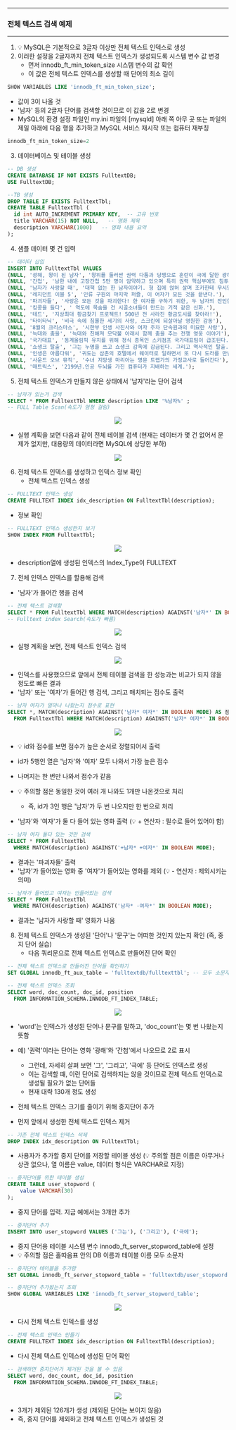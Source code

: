 -----
### 전체 텍스트 검색 예제
-----
1. 💡 MySQL은 기본적으로 3글자 이상만 전체 텍스트 인덱스로 생성
2. 이러한 설정을 2글자까지 전체 텍스트 인덱스가 생성되도록 시스템 변수 값 변경
   - 먼저 innodb_ft_min_token_size 시스템 변수의 값 확인
   - 이 값은 전체 텍스트 인덱스를 생성할 때 단어의 최소 길이
```sql
SHOW VARIABLES LIKE 'innodb_ft_min_token_size';
```
  - 값이 3이 나올 것
  - '남자' 등의 2글자 단어를 검색할 것이므로 이 값을 2로 변경
  - MySQL의 환경 설정 파일인 my.ini 파일의 [mysqld] 아래 쪽 아무 곳 또는 파일의 제일 아래에 다음 행을 추가하고 MySQL 서비스 재시작 또는 컴퓨터 재부칭
```sql
innodb_ft_min_token_size=2
```

3. 데이터베이스 및 테이블 생성
```sql
-- DB 생성
CREATE DATABASE IF NOT EXISTS FulltextDB;
USE FulltextDB;

--TB 생성
DROP TABLE IF EXISTS FulltextTbl;
CREATE TABLE FulltextTbl ( 
  id int AUTO_INCREMENT PRIMARY KEY,  -- 고유 번호
  title VARCHAR(15) NOT NULL,   -- 영화 제목
  description VARCHAR(1000)   -- 영화 내용 요약
);
```

4. 샘플 데이터 몇 건 입력
```sql
-- 데이터 삽입
INSERT INTO FulltextTbl VALUES
(NULL, '광해, 왕이 된 남자', '왕위를 둘러싼 권력 다툼과 당쟁으로 혼란이 극에 달한 광해군 8년'),
(NULL, '간첩', '남한 내에 고장간첩 5만 명이 암약하고 있으며 특히 권력 핵심부에도 침투해있다.'),
(NULL, '남자가 사랑할 때', '대책 없는 한 남자이야기. 형 집에 얹혀 살며 조카한테 무시당하는 남자'),
(NULL, '레지던트 이블 5', '인류 구원의 마지막 퍼즐, 이 여자가 모든 것을 끝낸다.'),
(NULL, '파괴자들', '사랑은 모든 것을 파괴한다! 한 여자를 구하기 위한, 두 남자의 잔인한 액션 본능!'),
(NULL, '킹콩을 들다', ' 역도에 목숨을 건 시골소녀들이 만드는 기적 같은 신화.'),
(NULL, '테드', '지상최대 황금찾기 프로젝트! 500년 전 사라진 황금도시를 찾아라!'),
(NULL, '타이타닉', '비극 속에 침몰한 세기의 사랑, 스크린에 되살아날 영원한 감동'),
(NULL, '8월의 크리스마스', '시한부 인생 사진사와 여자 주차 단속원과의 미묘한 사랑'),
(NULL, '늑대와 춤을', '늑대와 친해져 모닥불 아래서 함께 춤을 추는 전쟁 영웅 이야기'),
(NULL, '국가대표', '동계올림픽 유치를 위해 정식 종목인 스키점프 국가대표팀이 급조된다.'),
(NULL, '쇼생크 탈출', '그는 누명을 쓰고 쇼생크 감옥에 감금된다. 그리고 역사적인 탈출.'),
(NULL, '인생은 아름다워', '귀도는 삼촌의 호텔에서 웨이터로 일하면서 또 다시 도라를 만난다.'),
(NULL, '사운드 오브 뮤직', '수녀 지망생 마리아는 명문 트랩가의 가정교사로 들어간다'),
(NULL, '매트릭스', '2199년.인공 두뇌를 가진 컴퓨터가 지배하는 세계.');
```

5. 전체 텍스트 인덱스가 만들지 않은 상태에서 '남자'라는 단어 검색
```sql
-- 남자가 있는거 검색
SELECT * FROM FulltextTbl WHERE description LIKE '%남자%' ;
-- FULL Table Scan(속도가 엄청 걸림)
```
<div align="center">
<img src="https://github.com/user-attachments/assets/b80a4ccc-2ed7-4f22-9d41-ba35f76c6269">
</div>

  - 실행 계획을 보면 다음과 같이 전체 테이블 검색 (현재는 데이터가 몇 건 없어서 문제가 없지만, 대용량의 데이터라면 MySQL에 상당한 부하)
<div align="center">
<img src="https://github.com/user-attachments/assets/6d607a56-a9d3-414c-b920-b8469492f1fa">
</div>


6. 전체 텍스트 인덱스를 생성하고 인덱스 정보 확인
   - 전체 텍스트 인덱스 생성
```sql
-- FULLTEXT 인덱스 생성
CREATE FULLTEXT INDEX idx_description ON FulltextTbl(description);
```

  - 정보 확인
```sql
-- FULLTEXT 인덱스 생성한지 보기
SHOW INDEX FROM FulltextTbl;
```
<div align="center">
<img src="https://github.com/user-attachments/assets/9dcbdb43-a51d-40d9-873c-99e1f9fc4451">
</div>

  - description열에 생성된 인덱스의 Index_Type이 FULLTEXT
    
7. 전체 인덱스 인덱스를 할용해 검색
  - '남자'가 들어간 행을 검색
```sql
-- 전체 텍스트 검색함
SELECT * FROM FulltextTbl WHERE MATCH(description) AGAINST('남자*' IN BOOLEAN MODE);
-- Fulltext index Search(속도가 빠름)
```
<div align="center">
<img src="https://github.com/user-attachments/assets/a346f6dc-157a-4c29-b6d0-72ff496e90f2">
</div>

  - 실행 계획을 보면, 전체 텍스트 인덱스 검색
<div align="center">
<img src="https://github.com/user-attachments/assets/d9263fb9-8783-4d3c-9299-41653fd6ed54">
</div>

  - 인덱스를 사용했으므로 앞에서 전체 테이블 검색을 한 성능과는 비교가 되지 않을 정도로 빠른 결과
  - '남자' 또는 '여자'가 들어간 행 검색, 그리고 매치되는 점수도 출력
```sql
-- 남자 여자가 얼마나 나왔는지 점수로 표현
SELECT *, MATCH(description) AGAINST('남자* 여자*' IN BOOLEAN MODE) AS 점수 
  FROM FulltextTbl WHERE MATCH(description) AGAINST('남자* 여자*' IN BOOLEAN MODE);
```
<div align="center">
<img src="https://github.com/user-attachments/assets/3be4dcc0-e9ae-4a06-932f-3338189b7e1a">
</div>

  - 💡 id와 점수를 보면 점수가 높은 순서로 정렬되어서 출력
  - id가 5행인 열은 '남자'와 '여자' 모두 나와서 가장 높은 점수
  - 나머지는 한 번만 나와서 점수가 같음
  - 💡 주의할 점은 동일한 것이 여러 개 나와도 1개만 나온것으로 처리
    + 즉, id가 3인 행은 '남자'가 두 번 나오지만 한 번으로 처리

  - '남자'와 '여자'가 둘 다 들어 있는 영화 출력 (💡 + 연산자 : 필수로 들어 있어야 함)
```sql
-- 남자 여자 둘다 있는 것만 검색
SELECT * FROM FulltextTbl 
  WHERE MATCH(description) AGAINST('+남자* +여자*' IN BOOLEAN MODE);
```

  - 결과는 '파괴자들' 출력
  - '남자'가 들어있는 영화 중 '여자'가 들어있는 영화를 제외 (💡 - 연산자 : 제외시키는 의미)
```sql
-- 남자가 들어있고 여자는 안들어있는 검색
SELECT * FROM FulltextTbl 
  WHERE MATCH(description) AGAINST('남자* -여자*' IN BOOLEAN MODE);
```
  - 결과는 '남자가 사랑할 때' 영화가 나옴

8. 전체 텍스트 인덱스가 생성된 '단어'나 '문구'는 어떠한 것인지 있는지 확인 (즉, 중지 단어 실습)
   - 다음 쿼리문으로 전체 텍스트 인덱스로 만들어진 단어 확인
```sql
-- 전체 텍스트 인덱스로 만들어진 단어들 확인하기
SET GLOBAL innodb_ft_aux_table = 'fulltextdb/fulltexttbl'; -- 모두 소문자

-- 전체 텍스트 인덱스 조회
SELECT word, doc_count, doc_id, position 
  FROM INFORMATION_SCHEMA.INNODB_FT_INDEX_TABLE;
```

<div align="center">
<img src="https://github.com/user-attachments/assets/bbb6cff1-b70d-478f-8319-2046892925d7">
</div>

  - 'word'는 인덱스가 생성된 단어나 문구를 말하고, 'doc_count'는 몇 번 나왔는지 뜻함
  - 예) '권력'이라는 단어는 영화 '광해'와 '간첩'에서 나오므로 2로 표시
    + 그런데, 자세히 살펴 보면 '그', '그리고', '극에' 등 단어도 인덱스로 생성
    + 이는 검색할 떄, 이런 단어로 검색하지는 않을 것이므로 전체 텍스트 인덱스로 생성될 필요가 없는 단어들
    + 현재 대략 130개 정도 생성

  - 전체 텍스트 인덱스 크기를 줄이기 위해 중지단어 추가
  - 먼저 앞에서 생성한 전체 텍스트 인덱스 제거
```sql
-- 기존 전체 텍스트 인덱스 삭제
DROP INDEX idx_description ON FulltextTbl;
```

  - 사용자가 추가할 중지 단어를 저장할 테이블 생성 (💡 주의할 점은 이름은 아무거나 상관 없으나, 열 이름은 value, 데이터 형식은 VARCHAR로 지정)
```sql
-- 중지단어를 위한 테이블 생성
CREATE TABLE user_stopword (
    value VARCHAR(30)
);
```

  - 중지 단어를 입력. 지금 예에서는 3개만 추가
```sql
-- 중지단어 추가
INSERT INTO user_stopword VALUES ('그는'), ('그리고'), ('극에');
```

  - 중지 단어용 테이블 시스템 변수 innodb_ft_server_stopword_table에 설정
  - 💡 주의할 점은 홀따옴표 안의 DB 이름과 테이블 이름 모두 소문자
```sql
-- 중지단어 테이블을 추가함
SET GLOBAL innodb_ft_server_stopword_table = 'fulltextdb/user_stopword';

-- 중지단어 추가됬는지 조회
SHOW GLOBAL VARIABLES LIKE 'innodb_ft_server_stopword_table';
```
<div align="center">
<img src="https://github.com/user-attachments/assets/55f280dc-c7ba-4b44-b1dd-48a5e674748f">
</div>

  - 다시 전체 텍스트 인덱스를 생성
```sql
-- 전체 텍스트 인덱스 만들기
CREATE FULLTEXT INDEX idx_description ON FulltextTbl(description);
```

  - 다시 전체 텍스트 인덱스에 생성된 단어 확인
```sql
-- 검색하면 중지단어가 제거된 것을 볼 수 있음
SELECT word, doc_count, doc_id, position 
  FROM INFORMATION_SCHEMA.INNODB_FT_INDEX_TABLE;
```
<div align="center">
<img src="https://github.com/user-attachments/assets/46f2d413-b247-4d0b-84d9-fdee4f4c317c">
</div>

  - 3개가 제외된 126개가 생성 (제외된 단어는 보이지 않음)
  - 즉, 중지 단어를 제외하고 전체 텍스트 인덱스가 생성된 것
